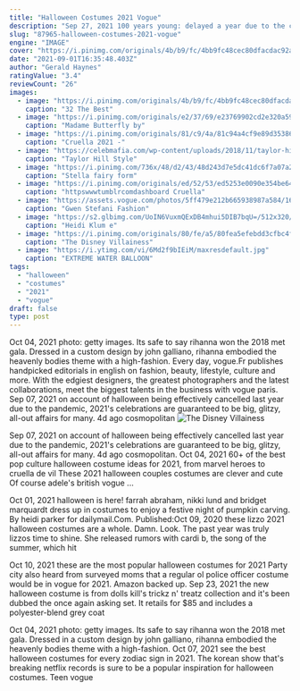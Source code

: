 ```yaml
---
title: "Halloween Costumes 2021 Vogue"
description: "Sep 27, 2021 100 years young: delayed a year due to the covid-19 pandemic, the issue celebrating 100 years of vogue paris will hit shelves on sept. 28, a few days before the opening of the vogue"
slug: "87965-halloween-costumes-2021-vogue"
engine: "IMAGE"
cover: "https://i.pinimg.com/originals/4b/b9/fc/4bb9fc48cec80dfacdac92a200b7a211.jpg"
date: "2021-09-01T16:35:48.403Z"
author: "Gerald Haynes"
ratingValue: "3.4"
reviewCount: "26"
images:
  - image: "https://i.pinimg.com/originals/4b/b9/fc/4bb9fc48cec80dfacdac92a200b7a211.jpg"
    caption: "32 The Best"
  - image: "https://i.pinimg.com/originals/e2/37/69/e23769902cd2e320a59c848b3cb429e8.jpg"
    caption: "Madame Butterfly by"
  - image: "https://i.pinimg.com/originals/81/c9/4a/81c94a4cf9e89d3538658fe7c2904269.jpg"
    caption: "Cruella 2021 -"
  - image: "https://celebmafia.com/wp-content/uploads/2018/11/taylor-hill-style-and-fashion-10-31-2018-8.jpg"
    caption: "Taylor Hill Style"
  - image: "https://i.pinimg.com/736x/48/d2/43/48d243d7e5dc41dc6f7a07a22f8ec9aa.jpg"
    caption: "Stella fairy form"
  - image: "https://i.pinimg.com/originals/ed/52/53/ed5253e0090e354be646b62b516dda02.jpg"
    caption: "httpswwwtumblrcomdashboard Cruella"
  - image: "https://assets.vogue.com/photos/5ff479e212b665938987a584/16:9/w_1280,c_limit/Gwen%25202.jpg"
    caption: "Gwen Stefani Fashion"
  - image: "https://s2.glbimg.com/UoIN6VuxmQExDB4mhui5DIB7bqU=/512x320/smart/e.glbimg.com/og/ed/f/original/2018/10/31/heidiklum_44305549_255620231802916_6962196300319933241_n_1.jpg"
    caption: "Heidi Klum e"
  - image: "https://i.pinimg.com/originals/80/fe/a5/80fea5efebdd3cfbc4fd33b7351d993e.jpg"
    caption: "The Disney Villainess"
  - image: "https://i.ytimg.com/vi/6Md2f9bIEiM/maxresdefault.jpg"
    caption: "EXTREME WATER BALLOON"
tags:
  - "halloween"
  - "costumes"
  - "2021"
  - "vogue"
draft: false
type: post
---
```


Oct 04, 2021 photo: getty images. Its safe to say rihanna won the 2018 met gala. Dressed in a custom design by john galliano, rihanna embodied the heavenly bodies theme with a high-fashion. Every day, vogue.Fr publishes handpicked editorials in english on fashion, beauty, lifestyle, culture and more. With the edgiest designers, the greatest photographers and the latest collaborations, meet the biggest talents in the business with vogue paris. Sep 07, 2021 on account of halloween being effectively cancelled last year due to the pandemic, 2021's celebrations are guaranteed to be big, glitzy, all-out affairs for many. 4d ago cosmopolitan
![The Disney Villainess](https://i.pinimg.com/originals/80/fe/a5/80fea5efebdd3cfbc4fd33b7351d993e.jpg "The Disney Villainess")

Sep 07, 2021 on account of halloween being effectively cancelled last year due to the pandemic, 2021&#39;s celebrations are guaranteed to be big, glitzy, all-out affairs for many. 4d ago cosmopolitan. Oct 04, 2021 60+ of the best pop culture halloween costume ideas for 2021, from marvel heroes to cruella de vil  These 2021 halloween couples costumes are clever and cute Of course adele&#39;s british vogue ...
<!--inArticleAds-->

<!--galleryOne-->

Oct 01, 2021 halloween is here! farrah abraham, nikki lund and bridget marquardt dress up in costumes to enjoy a festive night of pumpkin carving. By heidi parker for dailymail.Com. Published:Oct 09, 2020 these lizzo 2021 halloween costumes are a whole. Damn. Look. The past year was truly lizzos time to shine. She released rumors with cardi b, the song of the summer, which hit
<!--inArticleAds-->

<!--galleryTwo-->

Oct 10, 2021 these are the most popular halloween costumes for 2021  Party city also heard from surveyed moms that a regular ol police officer costume would be in vogue for 2021. Amazon backed up. Sep 23, 2021 the new halloween costume is from dolls kill's trickz n' treatz collection and it's been dubbed the once again asking set. It retails for $85 and includes a polyester-blend grey coat
<!--galleryThree-->

Oct 04, 2021 photo: getty images. Its safe to say rihanna won the 2018 met gala. Dressed in a custom design by john galliano, rihanna embodied the heavenly bodies theme with a high-fashion. Oct 07, 2021 see the best halloween costumes for every zodiac sign in 2021.  The korean show that's breaking netflix records is sure to be a popular inspiration for halloween costumes. Teen vogue